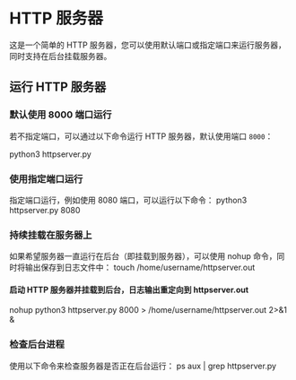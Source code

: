 # HTTP 服务器

这是一个简单的 HTTP 服务器，您可以使用默认端口或指定端口来运行服务器，同时支持在后台挂载服务器。

## 运行 HTTP 服务器

### 默认使用 8000 端口运行

若不指定端口，可以通过以下命令运行 HTTP 服务器，默认使用端口 `8000`：

python3 httpserver.py

### 使用指定端口运行
指定端口运行，例如使用 8080 端口，可以运行以下命令：
python3 httpserver.py 8080

### 持续挂载在服务器上
如果希望服务器一直运行在后台（即挂载到服务器），可以使用 nohup 命令，同时将输出保存到日志文件中：
touch /home/username/httpserver.out

#### 启动 HTTP 服务器并挂载到后台，日志输出重定向到 httpserver.out
nohup python3 httpserver.py 8000 > /home/username/httpserver.out 2>&1 &

### 检查后台进程
使用以下命令来检查服务器是否正在后台运行：
ps aux | grep httpserver.py